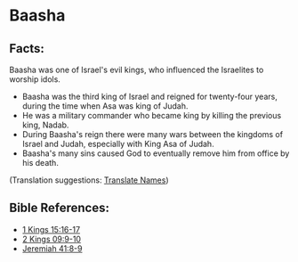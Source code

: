 # Baasha #

## Facts: ##

Baasha was one of Israel's evil kings, who influenced the Israelites to worship idols.

* Baasha was the third king of Israel and reigned for twenty-four years, during the time when Asa was king of Judah.
* He was a military commander who became king by killing the previous king, Nadab.
* During Baasha's reign there were many wars between the kingdoms of Israel and Judah, especially with King Asa of Judah.
* Baasha's many sins caused God to eventually remove him from office by his death.

(Translation suggestions: [Translate Names](en/ta-vol1/translate/man/translate-names))



## Bible References: ##

* [1 Kings 15:16-17](en/tn/1ki/help/15/16)
* [2 Kings 09:9-10](en/tn/2ki/help/09/09)
* [Jeremiah 41:8-9](en/tn/jer/help/41/08)